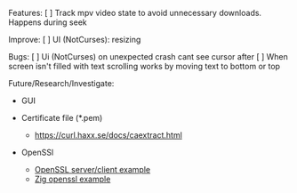 Features:
[ ] Track mpv video state to avoid unnecessary downloads. Happens during seek

Improve:
[ ] UI (NotCurses): resizing

Bugs:
[ ] Ui (NotCurses) on unexpected crash cant see cursor after
[ ] When screen isn't filled with text scrolling works by moving text to bottom or top



Future/Research/Investigate:
- GUI
- Certificate file (*.pem)
    - https://curl.haxx.se/docs/caextract.html

- OpenSSl
    - [OpenSSL server/client example](https://aticleworld.com/ssl-server-client-using-openssl-in-c/)
    - [Zig openssl example](https://github.com/marler8997/ziget/blob/master/openssl/ssl.zig)
